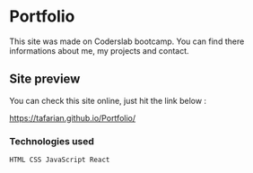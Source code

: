 # Portfolio

This site was made on Coderslab bootcamp. You can find there informations about me, my projects and contact.

## Site preview

You can check this site online, just hit the link below : 

https://tafarian.github.io/Portfolio/

### Technologies used

```
HTML CSS JavaScript React
```
